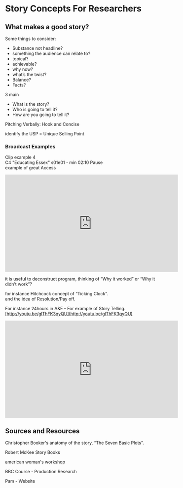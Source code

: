 # Story Concepts For Researchers

## What makes a good story?

Some things to consider:

* Substance not headline?
* something the audience can relate to?
* topical?
* achievable?
* why now?
* what’s the twist?
* Balance?
* Facts?

3 main

* What is the story?  
* Who is going to tell it?  
* How are you going to tell it?  

Pitching Verbally: Hook and Concise

identify the USP = Unique Selling Point

### Broadcast Examples

Clip example 4  
C4 "Educating Essex" s01e01 - min 02:10 Pause  
example of great Access


<iframe width="560" height="315" src="https://www.youtube.com/embed/BwW3BWdkUFE?rel=0&amp;start=130" frameborder="0" allowfullscreen></iframe>

<!--

[http://www.youtube.com/watch?v=QxUShvUA\_Vo&feature=share&list=PLC3DEFA25604C23](http://www.youtube.com/watch?v=QxUShvUA_Vo&feature=share&list=PLC3DEFA25604C23)

-->

it is useful to deconstruct program, thinking of “Why it worked” or “Why it didn’t work”?

for instance Hitchcock concept of “Ticking Clock”.  
and the idea of Resolution/Pay off.

For instance 24hours in A&E - For example of Story Telling.  
[http://youtu.be/glThFK3qyQU](http://youtu.be/glThFK3qyQU)

<iframe width="560" height="315" src="https://www.youtube.com/embed/glThFK3qyQU?rel=0" frameborder="0" allowfullscreen></iframe>



## Sources and Resources

Christopher Booker's anatomy of the story, “The Seven Basic Plots”.

Robert McKee Story Books

american woman's workshop

BBC Course - Production Research

Pam - Website

